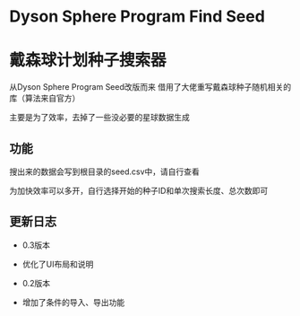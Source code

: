 # Dyson Sphere Program Find Seed
# 戴森球计划种子搜索器

从Dyson Sphere Program Seed改版而来
借用了大佬重写戴森球种子随机相关的库（算法来自官方）

主要是为了效率，去掉了一些没必要的星球数据生成


## 功能
搜出来的数据会写到根目录的seed.csv中，请自行查看

为加快效率可以多开，自行选择开始的种子ID和单次搜索长度、总次数即可

## 更新日志
- 0.3版本
- 优化了UI布局和说明

- 0.2版本
- 增加了条件的导入、导出功能

